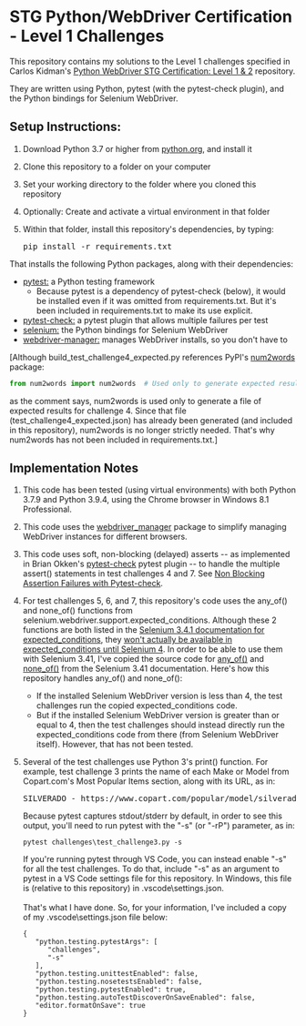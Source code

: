 # STG Python/WebDriver Certification - Level 1 Challenges

This repository contains my solutions to the Level 1 challenges specified
in Carlos Kidman's [Python WebDriver STG Certification: Level 1 & 2](https://github.com/ElSnoMan/python-stg-cert-one) repository.

They are written using Python, pytest (with the pytest-check plugin), and the Python bindings for Selenium WebDriver.

## Setup Instructions:

1. Download Python 3.7 or higher from [python.org](https://www.python.org/downloads/), and install it
2. Clone this repository to a folder on your computer
3. Set your working directory to the folder where you cloned this repository
4. Optionally: Create and activate a virtual environment in that folder
5. Within that folder, install this repository's dependencies, by typing:

   <pre>pip install -r requirements.txt</pre>

That installs the following Python packages, along with their dependencies:

- [pytest:](https://pypi.org/project/pytest/) a Python testing framework
  - Because pytest is a dependency of pytest-check (below), it would be installed even if it was omitted from requirements.txt. But it's been included in requirements.txt to make its use explicit.
- [pytest-check:](https://pypi.org/project/pytest-check/) a pytest plugin that allows multiple failures per test
- [selenium:](https://pypi.org/project/selenium/) the Python bindings for Selenium WebDriver
- [webdriver-manager:](https://pypi.org/project/webdriver-manager/) manages WebDriver installs, so you don't have to

[Although build_test_challenge4_expected.py references PyPI's [num2words](https://pypi.org/project/num2words/) package:

```python
from num2words import num2words  # Used only to generate expected results for challenge 4
```

as the comment says, num2words is used only to generate a file of expected results for challenge 4.
Since that file (test_challenge4_expected.json) has already been generated
(and included in this repository), num2words is no longer strictly needed.
That's why num2words has not been included in requirements.txt.]

## Implementation Notes

1. This code has been tested (using virtual environments) with both Python 3.7.9 and Python 3.9.4, using the Chrome browser in Windows 8.1 Professional.

2. This code uses the [webdriver_manager](https://pypi.org/project/webdriver-manager/) package to simplify managing WebDriver instances for different browsers.

3. This code uses soft, non-blocking (delayed) asserts -- as implemented in Brian Okken's [pytest-check](https://pypi.org/project/pytest-check/) pytest plugin -- to handle the multiple assert() statements in test challenges 4 and 7. See [Non Blocking Assertion Failures with Pytest-check](https://blog.testproject.io/2020/08/11/non-blocking-assertion-failures-with-pytest-check/).

4. For test challenges 5, 6, and 7, this repository's code uses the any_of() and none_of() functions from selenium.webdriver.support.expected_conditions. Although these 2 functions are both listed in the [Selenium 3.4.1 documentation for expected_conditions](https://www.selenium.dev/selenium/docs/api/py/_modules/selenium/webdriver/support/expected_conditions.html), they [won't actually be available in expected_conditions until
   Selenium 4](https://stackoverflow.com/questions/66194080/why-are-expected-conditions-all-of-none-of-and-any-of-absent-in-the-selenium-p). In order to be able to use them with Selenium 3.41, I've copied the source code for [any_of()](https://www.selenium.dev/selenium/docs/api/py/_modules/selenium/webdriver/support/expected_conditions.html#any_of) and [none_of()](https://www.selenium.dev/selenium/docs/api/py/_modules/selenium/webdriver/support/expected_conditions.html#none_of) from the Selenium 3.41 documentation. Here's how this repository handles any_of() and none_of():

   - If the installed Selenium WebDriver version is less than 4, the test challenges run the copied expected_conditions code.
   - But if the installed Selenium WebDriver version is greater than or equal to 4, then the test challenges should instead directly run the expected_conditions code from there (from Selenium WebDriver itself). However, that has not been tested.

5. Several of the test challenges use Python 3's print() function. For example, test challenge 3 prints the name of each Make or Model from Copart.com's Most Popular Items section, along with its URL, as in:
   <pre>SILVERADO - https://www.copart.com/popular/model/silverado</pre>
   Because pytest captures stdout/stderr by default, in order to see this output, you'll need to run pytest with the "-s" (or "-rP") parameter, as in:
   <pre><code>pytest challenges\test_challenge3.py -s</code></pre>
   If you're running pytest through VS Code, you can instead enable "-s" for all the test challenges. To do that, include "-s" as an argument to pytest in a VS Code settings file for this repository. In Windows, this file is (relative to this repository) in .vscode\settings.json.\
   \
   That's what I have done. So, for your information, I've included a copy of my .vscode\settings.json file below:
   ```
   {
      "python.testing.pytestArgs": [
         "challenges",
         "-s"
      ],
      "python.testing.unittestEnabled": false,
      "python.testing.nosetestsEnabled": false,
      "python.testing.pytestEnabled": true,
      "python.testing.autoTestDiscoverOnSaveEnabled": false,
      "editor.formatOnSave": true
   }
   ```
